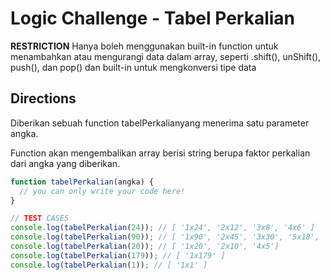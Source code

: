 # Logic Challenge - Tabel Perkalian

**RESTRICTION**
Hanya boleh menggunakan built-in function untuk menambahkan atau mengurangi data dalam array, seperti .shift(), unShift(), push(), dan pop() dan built-in untuk mengkonversi tipe data


## Directions

Diberikan sebuah function tabelPerkalianyang menerima satu parameter angka.

Function akan mengembalikan array berisi string berupa faktor perkalian dari angka yang diberikan.


```JavaScript
function tabelPerkalian(angka) {
  // you can only write your code here!
}

// TEST CASES
console.log(tabelPerkalian(24)); // [ '1x24', '2x12', '3x8', '4x6' ]
console.log(tabelPerkalian(90)); // [ '1x90', '2x45', '3x30', '5x18', '6x15', '9x10' ]
console.log(tabelPerkalian(20)); // [ '1x20', '2x10', '4x5']
console.log(tabelPerkalian(179)); // [ '1x179' ]
console.log(tabelPerkalian(1)); // [ '1x1' ]
```